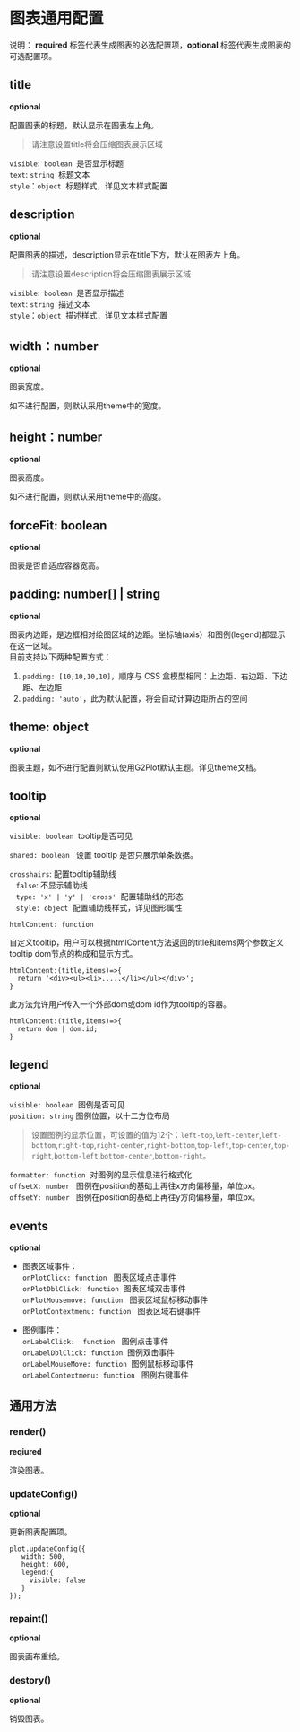 
# 图表通用配置

说明： **required** 标签代表生成图表的必选配置项，**optional** 标签代表生成图表的可选配置项。


## title
**optional**

配置图表的标题，默认显示在图表左上角。
> 请注意设置title将会压缩图表展示区域

`visible`:  `boolean`  是否显示标题<br />
`text`: `string`  标题文本<br />
`style`：`object`  标题样式，详见文本样式配置


## description
**optional**

配置图表的描述，description显示在title下方，默认在图表左上角。
> 请注意设置description将会压缩图表展示区域

`visible`:  `boolean`  是否显示描述<br />
`text`: `string`  描述文本<br />
`style`：`object`  描述样式，详见文本样式配置


## width：number
**optional**

图表宽度。

如不进行配置，则默认采用theme中的宽度。


## height：number
**optional**

图表高度。

如不进行配置，则默认采用theme中的高度。


## forceFit: boolean
**optional**

图表是否自适应容器宽高。


## padding: number[] | string
**optional**

图表内边距，是边框相对绘图区域的边距。坐标轴(axis）和图例(legend)都显示在这一区域。<br />目前支持以下两种配置方式：

1. `padding: [10,10,10,10]`，顺序与 CSS 盒模型相同：上边距、右边距、下边距、左边距
1. `padding: 'auto'`，此为默认配置，将会自动计算边距所占的空间


## theme: object
**optional**

图表主题，如不进行配置则默认使用G2Plot默认主题。详见theme文档。


## tooltip
**optional**

`visible: boolean`  tooltip是否可见

`shared: boolean`   设置 tooltip 是否只展示单条数据。

`crosshairs`: 配置tooltip辅助线<br />   `false`: 不显示辅助线<br />   `type: 'x' | 'y' | 'cross'`  配置辅助线的形态<br />   `style: object`  配置辅助线样式，详见图形属性

`htmlContent: function`<br />

自定义tooltip，用户可以根据htmlContent方法返回的title和items两个参数定义tooltip dom节点的构成和显示方式。

```
htmlContent:(title,items)=>{
  return '<div><ul><li>.....</li></ul></div>';
}
```
此方法允许用户传入一个外部dom或dom id作为tooltip的容器。

```
htmlContent:(title,items)=>{
  return dom | dom.id;
}
```

## legend
**optional**

`visible: boolean`  图例是否可见<br />
`position: string` 图例位置，以十二方位布局
> 设置图例的显示位置，可设置的值为12个：`left-top`,`left-center`,`left-bottom`,`right-top`,`right-center`,`right-bottom`,`top-left`,`top-center`,`top-right`,`bottom-left`,`bottom-center`,`bottom-right`。

`formatter: function`  对图例的显示信息进行格式化<br />
`offsetX: number`   图例在position的基础上再往x方向偏移量，单位px。<br />
`offsetY: number`   图例在position的基础上再往y方向偏移量，单位px。


## events
**optional**

- 图表区域事件：<br />
  `onPlotClick: function`   图表区域点击事件<br />
  `onPlotDblClick: function`  图表区域双击事件<br />
  `onPlotMousemove: function`   图表区域鼠标移动事件<br />
  `onPlotContextmenu: function`   图表区域右键事件
  
- 图例事件：<br />
  `onLabelClick:  function`   图例点击事件<br />
  `onLabelDblClick: function`  图例双击事件<br />
  `onLabelMouseMove: function`  图例鼠标移动事件<br />
  `onLabelContextmenu: function`   图例右键事件
  
  
## 通用方法

### render()
**reqiured**

渲染图表。

### updateConfig()
**optional**

更新图表配置项。

```
plot.updateConfig({
   width: 500,
   height: 600,
   legend:{
     visible: false
   }
});

```


### repaint()
**optional**

图表画布重绘。

### destory()
**optional**

销毁图表。





